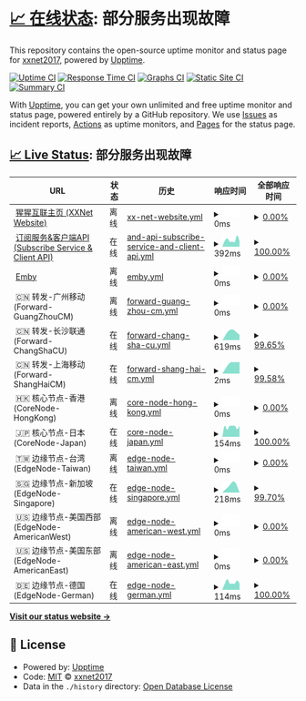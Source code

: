 # [📈 在线状态](https://xxnet2017.github.io/xxnet-status): <!--live status--> **部分服务出现故障**

This repository contains the open-source uptime monitor and status page for [xxnet2017](https://xxnet2017.github.io/xxnet-status), powered by [Upptime](https://github.com/upptime/upptime).

[![Uptime CI](https://github.com/xxnet2017/xxnet-status/workflows/Uptime%20CI/badge.svg)](https://github.com/xxnet2017/xxnet-status/actions?query=workflow%3A%22Uptime+CI%22)
[![Response Time CI](https://github.com/xxnet2017/xxnet-status/workflows/Response%20Time%20CI/badge.svg)](https://github.com/xxnet2017/xxnet-status/actions?query=workflow%3A%22Response+Time+CI%22)
[![Graphs CI](https://github.com/xxnet2017/xxnet-status/workflows/Graphs%20CI/badge.svg)](https://github.com/xxnet2017/xxnet-status/actions?query=workflow%3A%22Graphs+CI%22)
[![Static Site CI](https://github.com/xxnet2017/xxnet-status/workflows/Static%20Site%20CI/badge.svg)](https://github.com/xxnet2017/xxnet-status/actions?query=workflow%3A%22Static+Site+CI%22)
[![Summary CI](https://github.com/xxnet2017/xxnet-status/workflows/Summary%20CI/badge.svg)](https://github.com/xxnet2017/xxnet-status/actions?query=workflow%3A%22Summary+CI%22)

With [Upptime](https://upptime.js.org), you can get your own unlimited and free uptime monitor and status page, powered entirely by a GitHub repository. We use [Issues](https://github.com/xxnet2017/xxnet-status/issues) as incident reports, [Actions](https://github.com/xxnet2017/xxnet-status/actions) as uptime monitors, and [Pages](https://xxnet2017.github.io/xxnet-status) for the status page.

## [📈 Live Status](https://demo.upptime.js.org): <!--live status--> **部分服务出现故障**

<!--start: status pages-->
<!-- This summary is generated by Upptime (https://github.com/upptime/upptime) -->
<!-- Do not edit this manually, your changes will be overwritten -->
<!-- prettier-ignore -->
| URL | 状态 | 历史 | 响应时间 | 全部响应时间 |
| --- | ------ | ------- | ------------- | ------ |
| <img alt="" src="https://icons.duckduckgo.com/ip3/xxnet.online.ico" height="13"> [猩猩互联主页 (XXNet Website)](https://xxnet.online) | 离线 | [xx-net-website.yml](https://github.com/xxnet2017/xxnet-status/commits/HEAD/history/xx-net-website.yml) | <details><summary><img alt="响应时间图" src="./graphs/xx-net-website/response-time-week.png" height="20"> 0ms</summary><br><a href="https://status.wall.rip/history/xx-net-website"><img alt="响应时间 428" src="https://img.shields.io/endpoint?url=https%3A%2F%2Fraw.githubusercontent.com%2Fxxnet2017%2Fxxnet-status%2FHEAD%2Fapi%2Fxx-net-website%2Fresponse-time.json"></a><br><a href="https://status.wall.rip/history/xx-net-website"><img alt="24小时响应时间 0" src="https://img.shields.io/endpoint?url=https%3A%2F%2Fraw.githubusercontent.com%2Fxxnet2017%2Fxxnet-status%2FHEAD%2Fapi%2Fxx-net-website%2Fresponse-time-day.json"></a><br><a href="https://status.wall.rip/history/xx-net-website"><img alt="1周响应时间 0" src="https://img.shields.io/endpoint?url=https%3A%2F%2Fraw.githubusercontent.com%2Fxxnet2017%2Fxxnet-status%2FHEAD%2Fapi%2Fxx-net-website%2Fresponse-time-week.json"></a><br><a href="https://status.wall.rip/history/xx-net-website"><img alt="1月响应时间 0" src="https://img.shields.io/endpoint?url=https%3A%2F%2Fraw.githubusercontent.com%2Fxxnet2017%2Fxxnet-status%2FHEAD%2Fapi%2Fxx-net-website%2Fresponse-time-month.json"></a><br><a href="https://status.wall.rip/history/xx-net-website"><img alt="1年响应时间 0" src="https://img.shields.io/endpoint?url=https%3A%2F%2Fraw.githubusercontent.com%2Fxxnet2017%2Fxxnet-status%2FHEAD%2Fapi%2Fxx-net-website%2Fresponse-time-year.json"></a></details> | <details><summary><a href="https://status.wall.rip/history/xx-net-website">0.00%</a></summary><a href="https://status.wall.rip/history/xx-net-website"><img alt="全部响应时间 34.49%" src="https://img.shields.io/endpoint?url=https%3A%2F%2Fraw.githubusercontent.com%2Fxxnet2017%2Fxxnet-status%2FHEAD%2Fapi%2Fxx-net-website%2Fuptime.json"></a><br><a href="https://status.wall.rip/history/xx-net-website"><img alt="24小时在线率 0.00%" src="https://img.shields.io/endpoint?url=https%3A%2F%2Fraw.githubusercontent.com%2Fxxnet2017%2Fxxnet-status%2FHEAD%2Fapi%2Fxx-net-website%2Fuptime-day.json"></a><br><a href="https://status.wall.rip/history/xx-net-website"><img alt="1周在线率 0.00%" src="https://img.shields.io/endpoint?url=https%3A%2F%2Fraw.githubusercontent.com%2Fxxnet2017%2Fxxnet-status%2FHEAD%2Fapi%2Fxx-net-website%2Fuptime-week.json"></a><br><a href="https://status.wall.rip/history/xx-net-website"><img alt="1月在线率 7.96%" src="https://img.shields.io/endpoint?url=https%3A%2F%2Fraw.githubusercontent.com%2Fxxnet2017%2Fxxnet-status%2FHEAD%2Fapi%2Fxx-net-website%2Fuptime-month.json"></a><br><a href="https://status.wall.rip/history/xx-net-website"><img alt="1年在线率 0.00%" src="https://img.shields.io/endpoint?url=https%3A%2F%2Fraw.githubusercontent.com%2Fxxnet2017%2Fxxnet-status%2FHEAD%2Fapi%2Fxx-net-website%2Fuptime-year.json"></a></details>
| <img alt="" src="https://icons.duckduckgo.com/ip3/wall.rip.ico" height="13"> [订阅服务&客户端API (Subscribe Service & Client API)](https://wall.rip) | 在线 | [and-api-subscribe-service-and-client-api.yml](https://github.com/xxnet2017/xxnet-status/commits/HEAD/history/and-api-subscribe-service-and-client-api.yml) | <details><summary><img alt="响应时间图" src="./graphs/and-api-subscribe-service-and-client-api/response-time-week.png" height="20"> 392ms</summary><br><a href="https://status.wall.rip/history/and-api-subscribe-service-and-client-api"><img alt="响应时间 1621" src="https://img.shields.io/endpoint?url=https%3A%2F%2Fraw.githubusercontent.com%2Fxxnet2017%2Fxxnet-status%2FHEAD%2Fapi%2Fand-api-subscribe-service-and-client-api%2Fresponse-time.json"></a><br><a href="https://status.wall.rip/history/and-api-subscribe-service-and-client-api"><img alt="24小时响应时间 332" src="https://img.shields.io/endpoint?url=https%3A%2F%2Fraw.githubusercontent.com%2Fxxnet2017%2Fxxnet-status%2FHEAD%2Fapi%2Fand-api-subscribe-service-and-client-api%2Fresponse-time-day.json"></a><br><a href="https://status.wall.rip/history/and-api-subscribe-service-and-client-api"><img alt="1周响应时间 392" src="https://img.shields.io/endpoint?url=https%3A%2F%2Fraw.githubusercontent.com%2Fxxnet2017%2Fxxnet-status%2FHEAD%2Fapi%2Fand-api-subscribe-service-and-client-api%2Fresponse-time-week.json"></a><br><a href="https://status.wall.rip/history/and-api-subscribe-service-and-client-api"><img alt="1月响应时间 384" src="https://img.shields.io/endpoint?url=https%3A%2F%2Fraw.githubusercontent.com%2Fxxnet2017%2Fxxnet-status%2FHEAD%2Fapi%2Fand-api-subscribe-service-and-client-api%2Fresponse-time-month.json"></a><br><a href="https://status.wall.rip/history/and-api-subscribe-service-and-client-api"><img alt="1年响应时间 345" src="https://img.shields.io/endpoint?url=https%3A%2F%2Fraw.githubusercontent.com%2Fxxnet2017%2Fxxnet-status%2FHEAD%2Fapi%2Fand-api-subscribe-service-and-client-api%2Fresponse-time-year.json"></a></details> | <details><summary><a href="https://status.wall.rip/history/and-api-subscribe-service-and-client-api">100.00%</a></summary><a href="https://status.wall.rip/history/and-api-subscribe-service-and-client-api"><img alt="全部响应时间 53.43%" src="https://img.shields.io/endpoint?url=https%3A%2F%2Fraw.githubusercontent.com%2Fxxnet2017%2Fxxnet-status%2FHEAD%2Fapi%2Fand-api-subscribe-service-and-client-api%2Fuptime.json"></a><br><a href="https://status.wall.rip/history/and-api-subscribe-service-and-client-api"><img alt="24小时在线率 100.00%" src="https://img.shields.io/endpoint?url=https%3A%2F%2Fraw.githubusercontent.com%2Fxxnet2017%2Fxxnet-status%2FHEAD%2Fapi%2Fand-api-subscribe-service-and-client-api%2Fuptime-day.json"></a><br><a href="https://status.wall.rip/history/and-api-subscribe-service-and-client-api"><img alt="1周在线率 100.00%" src="https://img.shields.io/endpoint?url=https%3A%2F%2Fraw.githubusercontent.com%2Fxxnet2017%2Fxxnet-status%2FHEAD%2Fapi%2Fand-api-subscribe-service-and-client-api%2Fuptime-week.json"></a><br><a href="https://status.wall.rip/history/and-api-subscribe-service-and-client-api"><img alt="1月在线率 99.65%" src="https://img.shields.io/endpoint?url=https%3A%2F%2Fraw.githubusercontent.com%2Fxxnet2017%2Fxxnet-status%2FHEAD%2Fapi%2Fand-api-subscribe-service-and-client-api%2Fuptime-month.json"></a><br><a href="https://status.wall.rip/history/and-api-subscribe-service-and-client-api"><img alt="1年在线率 17.21%" src="https://img.shields.io/endpoint?url=https%3A%2F%2Fraw.githubusercontent.com%2Fxxnet2017%2Fxxnet-status%2FHEAD%2Fapi%2Fand-api-subscribe-service-and-client-api%2Fuptime-year.json"></a></details>
| <img alt="" src="https://icons.duckduckgo.com/ip3/cf.embyplus.club.ico" height="13"> [Emby](https://cf.embyplus.club) | 离线 | [emby.yml](https://github.com/xxnet2017/xxnet-status/commits/HEAD/history/emby.yml) | <details><summary><img alt="响应时间图" src="./graphs/emby/response-time-week.png" height="20"> 0ms</summary><br><a href="https://status.wall.rip/history/emby"><img alt="响应时间 1001" src="https://img.shields.io/endpoint?url=https%3A%2F%2Fraw.githubusercontent.com%2Fxxnet2017%2Fxxnet-status%2FHEAD%2Fapi%2Femby%2Fresponse-time.json"></a><br><a href="https://status.wall.rip/history/emby"><img alt="24小时响应时间 0" src="https://img.shields.io/endpoint?url=https%3A%2F%2Fraw.githubusercontent.com%2Fxxnet2017%2Fxxnet-status%2FHEAD%2Fapi%2Femby%2Fresponse-time-day.json"></a><br><a href="https://status.wall.rip/history/emby"><img alt="1周响应时间 0" src="https://img.shields.io/endpoint?url=https%3A%2F%2Fraw.githubusercontent.com%2Fxxnet2017%2Fxxnet-status%2FHEAD%2Fapi%2Femby%2Fresponse-time-week.json"></a><br><a href="https://status.wall.rip/history/emby"><img alt="1月响应时间 0" src="https://img.shields.io/endpoint?url=https%3A%2F%2Fraw.githubusercontent.com%2Fxxnet2017%2Fxxnet-status%2FHEAD%2Fapi%2Femby%2Fresponse-time-month.json"></a><br><a href="https://status.wall.rip/history/emby"><img alt="1年响应时间 1001" src="https://img.shields.io/endpoint?url=https%3A%2F%2Fraw.githubusercontent.com%2Fxxnet2017%2Fxxnet-status%2FHEAD%2Fapi%2Femby%2Fresponse-time-year.json"></a></details> | <details><summary><a href="https://status.wall.rip/history/emby">0.00%</a></summary><a href="https://status.wall.rip/history/emby"><img alt="全部响应时间 14.05%" src="https://img.shields.io/endpoint?url=https%3A%2F%2Fraw.githubusercontent.com%2Fxxnet2017%2Fxxnet-status%2FHEAD%2Fapi%2Femby%2Fuptime.json"></a><br><a href="https://status.wall.rip/history/emby"><img alt="24小时在线率 0.00%" src="https://img.shields.io/endpoint?url=https%3A%2F%2Fraw.githubusercontent.com%2Fxxnet2017%2Fxxnet-status%2FHEAD%2Fapi%2Femby%2Fuptime-day.json"></a><br><a href="https://status.wall.rip/history/emby"><img alt="1周在线率 0.00%" src="https://img.shields.io/endpoint?url=https%3A%2F%2Fraw.githubusercontent.com%2Fxxnet2017%2Fxxnet-status%2FHEAD%2Fapi%2Femby%2Fuptime-week.json"></a><br><a href="https://status.wall.rip/history/emby"><img alt="1月在线率 7.96%" src="https://img.shields.io/endpoint?url=https%3A%2F%2Fraw.githubusercontent.com%2Fxxnet2017%2Fxxnet-status%2FHEAD%2Fapi%2Femby%2Fuptime-month.json"></a><br><a href="https://status.wall.rip/history/emby"><img alt="1年在线率 9.32%" src="https://img.shields.io/endpoint?url=https%3A%2F%2Fraw.githubusercontent.com%2Fxxnet2017%2Fxxnet-status%2FHEAD%2Fapi%2Femby%2Fuptime-year.json"></a></details>
| <img alt="" src="https://icons.duckduckgo.com/ip3/null.ico" height="13"> 🇨🇳 转发-广州移动 (Forward-GuangZhouCM) | 离线 | [forward-guang-zhou-cm.yml](https://github.com/xxnet2017/xxnet-status/commits/HEAD/history/forward-guang-zhou-cm.yml) | <details><summary><img alt="响应时间图" src="./graphs/forward-guang-zhou-cm/response-time-week.png" height="20"> 0ms</summary><br><a href="https://status.wall.rip/history/forward-guang-zhou-cm"><img alt="响应时间 0" src="https://img.shields.io/endpoint?url=https%3A%2F%2Fraw.githubusercontent.com%2Fxxnet2017%2Fxxnet-status%2FHEAD%2Fapi%2Fforward-guang-zhou-cm%2Fresponse-time.json"></a><br><a href="https://status.wall.rip/history/forward-guang-zhou-cm"><img alt="24小时响应时间 0" src="https://img.shields.io/endpoint?url=https%3A%2F%2Fraw.githubusercontent.com%2Fxxnet2017%2Fxxnet-status%2FHEAD%2Fapi%2Fforward-guang-zhou-cm%2Fresponse-time-day.json"></a><br><a href="https://status.wall.rip/history/forward-guang-zhou-cm"><img alt="1周响应时间 0" src="https://img.shields.io/endpoint?url=https%3A%2F%2Fraw.githubusercontent.com%2Fxxnet2017%2Fxxnet-status%2FHEAD%2Fapi%2Fforward-guang-zhou-cm%2Fresponse-time-week.json"></a><br><a href="https://status.wall.rip/history/forward-guang-zhou-cm"><img alt="1月响应时间 0" src="https://img.shields.io/endpoint?url=https%3A%2F%2Fraw.githubusercontent.com%2Fxxnet2017%2Fxxnet-status%2FHEAD%2Fapi%2Fforward-guang-zhou-cm%2Fresponse-time-month.json"></a><br><a href="https://status.wall.rip/history/forward-guang-zhou-cm"><img alt="1年响应时间 0" src="https://img.shields.io/endpoint?url=https%3A%2F%2Fraw.githubusercontent.com%2Fxxnet2017%2Fxxnet-status%2FHEAD%2Fapi%2Fforward-guang-zhou-cm%2Fresponse-time-year.json"></a></details> | <details><summary><a href="https://status.wall.rip/history/forward-guang-zhou-cm">0.00%</a></summary><a href="https://status.wall.rip/history/forward-guang-zhou-cm"><img alt="全部响应时间 0.76%" src="https://img.shields.io/endpoint?url=https%3A%2F%2Fraw.githubusercontent.com%2Fxxnet2017%2Fxxnet-status%2FHEAD%2Fapi%2Fforward-guang-zhou-cm%2Fuptime.json"></a><br><a href="https://status.wall.rip/history/forward-guang-zhou-cm"><img alt="24小时在线率 0.00%" src="https://img.shields.io/endpoint?url=https%3A%2F%2Fraw.githubusercontent.com%2Fxxnet2017%2Fxxnet-status%2FHEAD%2Fapi%2Fforward-guang-zhou-cm%2Fuptime-day.json"></a><br><a href="https://status.wall.rip/history/forward-guang-zhou-cm"><img alt="1周在线率 0.00%" src="https://img.shields.io/endpoint?url=https%3A%2F%2Fraw.githubusercontent.com%2Fxxnet2017%2Fxxnet-status%2FHEAD%2Fapi%2Fforward-guang-zhou-cm%2Fuptime-week.json"></a><br><a href="https://status.wall.rip/history/forward-guang-zhou-cm"><img alt="1月在线率 7.96%" src="https://img.shields.io/endpoint?url=https%3A%2F%2Fraw.githubusercontent.com%2Fxxnet2017%2Fxxnet-status%2FHEAD%2Fapi%2Fforward-guang-zhou-cm%2Fuptime-month.json"></a><br><a href="https://status.wall.rip/history/forward-guang-zhou-cm"><img alt="1年在线率 0.00%" src="https://img.shields.io/endpoint?url=https%3A%2F%2Fraw.githubusercontent.com%2Fxxnet2017%2Fxxnet-status%2FHEAD%2Fapi%2Fforward-guang-zhou-cm%2Fuptime-year.json"></a></details>
| <img alt="" src="https://icons.duckduckgo.com/ip3/null.ico" height="13"> 🇨🇳 转发-长沙联通 (Forward-ChangShaCU) | 在线 | [forward-chang-sha-cu.yml](https://github.com/xxnet2017/xxnet-status/commits/HEAD/history/forward-chang-sha-cu.yml) | <details><summary><img alt="响应时间图" src="./graphs/forward-chang-sha-cu/response-time-week.png" height="20"> 619ms</summary><br><a href="https://status.wall.rip/history/forward-chang-sha-cu"><img alt="响应时间 567" src="https://img.shields.io/endpoint?url=https%3A%2F%2Fraw.githubusercontent.com%2Fxxnet2017%2Fxxnet-status%2FHEAD%2Fapi%2Fforward-chang-sha-cu%2Fresponse-time.json"></a><br><a href="https://status.wall.rip/history/forward-chang-sha-cu"><img alt="24小时响应时间 0" src="https://img.shields.io/endpoint?url=https%3A%2F%2Fraw.githubusercontent.com%2Fxxnet2017%2Fxxnet-status%2FHEAD%2Fapi%2Fforward-chang-sha-cu%2Fresponse-time-day.json"></a><br><a href="https://status.wall.rip/history/forward-chang-sha-cu"><img alt="1周响应时间 619" src="https://img.shields.io/endpoint?url=https%3A%2F%2Fraw.githubusercontent.com%2Fxxnet2017%2Fxxnet-status%2FHEAD%2Fapi%2Fforward-chang-sha-cu%2Fresponse-time-week.json"></a><br><a href="https://status.wall.rip/history/forward-chang-sha-cu"><img alt="1月响应时间 567" src="https://img.shields.io/endpoint?url=https%3A%2F%2Fraw.githubusercontent.com%2Fxxnet2017%2Fxxnet-status%2FHEAD%2Fapi%2Fforward-chang-sha-cu%2Fresponse-time-month.json"></a><br><a href="https://status.wall.rip/history/forward-chang-sha-cu"><img alt="1年响应时间 567" src="https://img.shields.io/endpoint?url=https%3A%2F%2Fraw.githubusercontent.com%2Fxxnet2017%2Fxxnet-status%2FHEAD%2Fapi%2Fforward-chang-sha-cu%2Fresponse-time-year.json"></a></details> | <details><summary><a href="https://status.wall.rip/history/forward-chang-sha-cu">99.65%</a></summary><a href="https://status.wall.rip/history/forward-chang-sha-cu"><img alt="全部响应时间 1.27%" src="https://img.shields.io/endpoint?url=https%3A%2F%2Fraw.githubusercontent.com%2Fxxnet2017%2Fxxnet-status%2FHEAD%2Fapi%2Fforward-chang-sha-cu%2Fuptime.json"></a><br><a href="https://status.wall.rip/history/forward-chang-sha-cu"><img alt="24小时在线率 97.54%" src="https://img.shields.io/endpoint?url=https%3A%2F%2Fraw.githubusercontent.com%2Fxxnet2017%2Fxxnet-status%2FHEAD%2Fapi%2Fforward-chang-sha-cu%2Fuptime-day.json"></a><br><a href="https://status.wall.rip/history/forward-chang-sha-cu"><img alt="1周在线率 99.65%" src="https://img.shields.io/endpoint?url=https%3A%2F%2Fraw.githubusercontent.com%2Fxxnet2017%2Fxxnet-status%2FHEAD%2Fapi%2Fforward-chang-sha-cu%2Fuptime-week.json"></a><br><a href="https://status.wall.rip/history/forward-chang-sha-cu"><img alt="1月在线率 35.06%" src="https://img.shields.io/endpoint?url=https%3A%2F%2Fraw.githubusercontent.com%2Fxxnet2017%2Fxxnet-status%2FHEAD%2Fapi%2Fforward-chang-sha-cu%2Fuptime-month.json"></a><br><a href="https://status.wall.rip/history/forward-chang-sha-cu"><img alt="1年在线率 2.26%" src="https://img.shields.io/endpoint?url=https%3A%2F%2Fraw.githubusercontent.com%2Fxxnet2017%2Fxxnet-status%2FHEAD%2Fapi%2Fforward-chang-sha-cu%2Fuptime-year.json"></a></details>
| <img alt="" src="https://icons.duckduckgo.com/ip3/null.ico" height="13"> 🇨🇳 转发-上海移动 (Forward-ShangHaiCM) | 在线 | [forward-shang-hai-cm.yml](https://github.com/xxnet2017/xxnet-status/commits/HEAD/history/forward-shang-hai-cm.yml) | <details><summary><img alt="响应时间图" src="./graphs/forward-shang-hai-cm/response-time-week.png" height="20"> 2ms</summary><br><a href="https://status.wall.rip/history/forward-shang-hai-cm"><img alt="响应时间 230" src="https://img.shields.io/endpoint?url=https%3A%2F%2Fraw.githubusercontent.com%2Fxxnet2017%2Fxxnet-status%2FHEAD%2Fapi%2Fforward-shang-hai-cm%2Fresponse-time.json"></a><br><a href="https://status.wall.rip/history/forward-shang-hai-cm"><img alt="24小时响应时间 2" src="https://img.shields.io/endpoint?url=https%3A%2F%2Fraw.githubusercontent.com%2Fxxnet2017%2Fxxnet-status%2FHEAD%2Fapi%2Fforward-shang-hai-cm%2Fresponse-time-day.json"></a><br><a href="https://status.wall.rip/history/forward-shang-hai-cm"><img alt="1周响应时间 2" src="https://img.shields.io/endpoint?url=https%3A%2F%2Fraw.githubusercontent.com%2Fxxnet2017%2Fxxnet-status%2FHEAD%2Fapi%2Fforward-shang-hai-cm%2Fresponse-time-week.json"></a><br><a href="https://status.wall.rip/history/forward-shang-hai-cm"><img alt="1月响应时间 273" src="https://img.shields.io/endpoint?url=https%3A%2F%2Fraw.githubusercontent.com%2Fxxnet2017%2Fxxnet-status%2FHEAD%2Fapi%2Fforward-shang-hai-cm%2Fresponse-time-month.json"></a><br><a href="https://status.wall.rip/history/forward-shang-hai-cm"><img alt="1年响应时间 230" src="https://img.shields.io/endpoint?url=https%3A%2F%2Fraw.githubusercontent.com%2Fxxnet2017%2Fxxnet-status%2FHEAD%2Fapi%2Fforward-shang-hai-cm%2Fresponse-time-year.json"></a></details> | <details><summary><a href="https://status.wall.rip/history/forward-shang-hai-cm">99.58%</a></summary><a href="https://status.wall.rip/history/forward-shang-hai-cm"><img alt="全部响应时间 95.11%" src="https://img.shields.io/endpoint?url=https%3A%2F%2Fraw.githubusercontent.com%2Fxxnet2017%2Fxxnet-status%2FHEAD%2Fapi%2Fforward-shang-hai-cm%2Fuptime.json"></a><br><a href="https://status.wall.rip/history/forward-shang-hai-cm"><img alt="24小时在线率 97.04%" src="https://img.shields.io/endpoint?url=https%3A%2F%2Fraw.githubusercontent.com%2Fxxnet2017%2Fxxnet-status%2FHEAD%2Fapi%2Fforward-shang-hai-cm%2Fuptime-day.json"></a><br><a href="https://status.wall.rip/history/forward-shang-hai-cm"><img alt="1周在线率 99.58%" src="https://img.shields.io/endpoint?url=https%3A%2F%2Fraw.githubusercontent.com%2Fxxnet2017%2Fxxnet-status%2FHEAD%2Fapi%2Fforward-shang-hai-cm%2Fuptime-week.json"></a><br><a href="https://status.wall.rip/history/forward-shang-hai-cm"><img alt="1月在线率 98.79%" src="https://img.shields.io/endpoint?url=https%3A%2F%2Fraw.githubusercontent.com%2Fxxnet2017%2Fxxnet-status%2FHEAD%2Fapi%2Fforward-shang-hai-cm%2Fuptime-month.json"></a><br><a href="https://status.wall.rip/history/forward-shang-hai-cm"><img alt="1年在线率 86.15%" src="https://img.shields.io/endpoint?url=https%3A%2F%2Fraw.githubusercontent.com%2Fxxnet2017%2Fxxnet-status%2FHEAD%2Fapi%2Fforward-shang-hai-cm%2Fuptime-year.json"></a></details>
| <img alt="" src="https://icons.duckduckgo.com/ip3/null.ico" height="13"> 🇭🇰 核心节点-香港 (CoreNode-HongKong) | 离线 | [core-node-hong-kong.yml](https://github.com/xxnet2017/xxnet-status/commits/HEAD/history/core-node-hong-kong.yml) | <details><summary><img alt="响应时间图" src="./graphs/core-node-hong-kong/response-time-week.png" height="20"> 0ms</summary><br><a href="https://status.wall.rip/history/core-node-hong-kong"><img alt="响应时间 0" src="https://img.shields.io/endpoint?url=https%3A%2F%2Fraw.githubusercontent.com%2Fxxnet2017%2Fxxnet-status%2FHEAD%2Fapi%2Fcore-node-hong-kong%2Fresponse-time.json"></a><br><a href="https://status.wall.rip/history/core-node-hong-kong"><img alt="24小时响应时间 0" src="https://img.shields.io/endpoint?url=https%3A%2F%2Fraw.githubusercontent.com%2Fxxnet2017%2Fxxnet-status%2FHEAD%2Fapi%2Fcore-node-hong-kong%2Fresponse-time-day.json"></a><br><a href="https://status.wall.rip/history/core-node-hong-kong"><img alt="1周响应时间 0" src="https://img.shields.io/endpoint?url=https%3A%2F%2Fraw.githubusercontent.com%2Fxxnet2017%2Fxxnet-status%2FHEAD%2Fapi%2Fcore-node-hong-kong%2Fresponse-time-week.json"></a><br><a href="https://status.wall.rip/history/core-node-hong-kong"><img alt="1月响应时间 0" src="https://img.shields.io/endpoint?url=https%3A%2F%2Fraw.githubusercontent.com%2Fxxnet2017%2Fxxnet-status%2FHEAD%2Fapi%2Fcore-node-hong-kong%2Fresponse-time-month.json"></a><br><a href="https://status.wall.rip/history/core-node-hong-kong"><img alt="1年响应时间 0" src="https://img.shields.io/endpoint?url=https%3A%2F%2Fraw.githubusercontent.com%2Fxxnet2017%2Fxxnet-status%2FHEAD%2Fapi%2Fcore-node-hong-kong%2Fresponse-time-year.json"></a></details> | <details><summary><a href="https://status.wall.rip/history/core-node-hong-kong">0.00%</a></summary><a href="https://status.wall.rip/history/core-node-hong-kong"><img alt="全部响应时间 8.05%" src="https://img.shields.io/endpoint?url=https%3A%2F%2Fraw.githubusercontent.com%2Fxxnet2017%2Fxxnet-status%2FHEAD%2Fapi%2Fcore-node-hong-kong%2Fuptime.json"></a><br><a href="https://status.wall.rip/history/core-node-hong-kong"><img alt="24小时在线率 0.00%" src="https://img.shields.io/endpoint?url=https%3A%2F%2Fraw.githubusercontent.com%2Fxxnet2017%2Fxxnet-status%2FHEAD%2Fapi%2Fcore-node-hong-kong%2Fuptime-day.json"></a><br><a href="https://status.wall.rip/history/core-node-hong-kong"><img alt="1周在线率 0.00%" src="https://img.shields.io/endpoint?url=https%3A%2F%2Fraw.githubusercontent.com%2Fxxnet2017%2Fxxnet-status%2FHEAD%2Fapi%2Fcore-node-hong-kong%2Fuptime-week.json"></a><br><a href="https://status.wall.rip/history/core-node-hong-kong"><img alt="1月在线率 7.96%" src="https://img.shields.io/endpoint?url=https%3A%2F%2Fraw.githubusercontent.com%2Fxxnet2017%2Fxxnet-status%2FHEAD%2Fapi%2Fcore-node-hong-kong%2Fuptime-month.json"></a><br><a href="https://status.wall.rip/history/core-node-hong-kong"><img alt="1年在线率 0.00%" src="https://img.shields.io/endpoint?url=https%3A%2F%2Fraw.githubusercontent.com%2Fxxnet2017%2Fxxnet-status%2FHEAD%2Fapi%2Fcore-node-hong-kong%2Fuptime-year.json"></a></details>
| <img alt="" src="https://icons.duckduckgo.com/ip3/null.ico" height="13"> 🇯🇵 核心节点-日本 (CoreNode-Japan) | 在线 | [core-node-japan.yml](https://github.com/xxnet2017/xxnet-status/commits/HEAD/history/core-node-japan.yml) | <details><summary><img alt="响应时间图" src="./graphs/core-node-japan/response-time-week.png" height="20"> 154ms</summary><br><a href="https://status.wall.rip/history/core-node-japan"><img alt="响应时间 146" src="https://img.shields.io/endpoint?url=https%3A%2F%2Fraw.githubusercontent.com%2Fxxnet2017%2Fxxnet-status%2FHEAD%2Fapi%2Fcore-node-japan%2Fresponse-time.json"></a><br><a href="https://status.wall.rip/history/core-node-japan"><img alt="24小时响应时间 165" src="https://img.shields.io/endpoint?url=https%3A%2F%2Fraw.githubusercontent.com%2Fxxnet2017%2Fxxnet-status%2FHEAD%2Fapi%2Fcore-node-japan%2Fresponse-time-day.json"></a><br><a href="https://status.wall.rip/history/core-node-japan"><img alt="1周响应时间 154" src="https://img.shields.io/endpoint?url=https%3A%2F%2Fraw.githubusercontent.com%2Fxxnet2017%2Fxxnet-status%2FHEAD%2Fapi%2Fcore-node-japan%2Fresponse-time-week.json"></a><br><a href="https://status.wall.rip/history/core-node-japan"><img alt="1月响应时间 155" src="https://img.shields.io/endpoint?url=https%3A%2F%2Fraw.githubusercontent.com%2Fxxnet2017%2Fxxnet-status%2FHEAD%2Fapi%2Fcore-node-japan%2Fresponse-time-month.json"></a><br><a href="https://status.wall.rip/history/core-node-japan"><img alt="1年响应时间 148" src="https://img.shields.io/endpoint?url=https%3A%2F%2Fraw.githubusercontent.com%2Fxxnet2017%2Fxxnet-status%2FHEAD%2Fapi%2Fcore-node-japan%2Fresponse-time-year.json"></a></details> | <details><summary><a href="https://status.wall.rip/history/core-node-japan">100.00%</a></summary><a href="https://status.wall.rip/history/core-node-japan"><img alt="全部响应时间 78.27%" src="https://img.shields.io/endpoint?url=https%3A%2F%2Fraw.githubusercontent.com%2Fxxnet2017%2Fxxnet-status%2FHEAD%2Fapi%2Fcore-node-japan%2Fuptime.json"></a><br><a href="https://status.wall.rip/history/core-node-japan"><img alt="24小时在线率 100.00%" src="https://img.shields.io/endpoint?url=https%3A%2F%2Fraw.githubusercontent.com%2Fxxnet2017%2Fxxnet-status%2FHEAD%2Fapi%2Fcore-node-japan%2Fuptime-day.json"></a><br><a href="https://status.wall.rip/history/core-node-japan"><img alt="1周在线率 100.00%" src="https://img.shields.io/endpoint?url=https%3A%2F%2Fraw.githubusercontent.com%2Fxxnet2017%2Fxxnet-status%2FHEAD%2Fapi%2Fcore-node-japan%2Fuptime-week.json"></a><br><a href="https://status.wall.rip/history/core-node-japan"><img alt="1月在线率 63.66%" src="https://img.shields.io/endpoint?url=https%3A%2F%2Fraw.githubusercontent.com%2Fxxnet2017%2Fxxnet-status%2FHEAD%2Fapi%2Fcore-node-japan%2Fuptime-month.json"></a><br><a href="https://status.wall.rip/history/core-node-japan"><img alt="1年在线率 62.52%" src="https://img.shields.io/endpoint?url=https%3A%2F%2Fraw.githubusercontent.com%2Fxxnet2017%2Fxxnet-status%2FHEAD%2Fapi%2Fcore-node-japan%2Fuptime-year.json"></a></details>
| <img alt="" src="https://icons.duckduckgo.com/ip3/null.ico" height="13"> 🇹🇼 边缘节点-台湾 (EdgeNode-Taiwan) | 离线 | [edge-node-taiwan.yml](https://github.com/xxnet2017/xxnet-status/commits/HEAD/history/edge-node-taiwan.yml) | <details><summary><img alt="响应时间图" src="./graphs/edge-node-taiwan/response-time-week.png" height="20"> 0ms</summary><br><a href="https://status.wall.rip/history/edge-node-taiwan"><img alt="响应时间 198" src="https://img.shields.io/endpoint?url=https%3A%2F%2Fraw.githubusercontent.com%2Fxxnet2017%2Fxxnet-status%2FHEAD%2Fapi%2Fedge-node-taiwan%2Fresponse-time.json"></a><br><a href="https://status.wall.rip/history/edge-node-taiwan"><img alt="24小时响应时间 0" src="https://img.shields.io/endpoint?url=https%3A%2F%2Fraw.githubusercontent.com%2Fxxnet2017%2Fxxnet-status%2FHEAD%2Fapi%2Fedge-node-taiwan%2Fresponse-time-day.json"></a><br><a href="https://status.wall.rip/history/edge-node-taiwan"><img alt="1周响应时间 0" src="https://img.shields.io/endpoint?url=https%3A%2F%2Fraw.githubusercontent.com%2Fxxnet2017%2Fxxnet-status%2FHEAD%2Fapi%2Fedge-node-taiwan%2Fresponse-time-week.json"></a><br><a href="https://status.wall.rip/history/edge-node-taiwan"><img alt="1月响应时间 488" src="https://img.shields.io/endpoint?url=https%3A%2F%2Fraw.githubusercontent.com%2Fxxnet2017%2Fxxnet-status%2FHEAD%2Fapi%2Fedge-node-taiwan%2Fresponse-time-month.json"></a><br><a href="https://status.wall.rip/history/edge-node-taiwan"><img alt="1年响应时间 198" src="https://img.shields.io/endpoint?url=https%3A%2F%2Fraw.githubusercontent.com%2Fxxnet2017%2Fxxnet-status%2FHEAD%2Fapi%2Fedge-node-taiwan%2Fresponse-time-year.json"></a></details> | <details><summary><a href="https://status.wall.rip/history/edge-node-taiwan">0.00%</a></summary><a href="https://status.wall.rip/history/edge-node-taiwan"><img alt="全部响应时间 52.09%" src="https://img.shields.io/endpoint?url=https%3A%2F%2Fraw.githubusercontent.com%2Fxxnet2017%2Fxxnet-status%2FHEAD%2Fapi%2Fedge-node-taiwan%2Fuptime.json"></a><br><a href="https://status.wall.rip/history/edge-node-taiwan"><img alt="24小时在线率 0.00%" src="https://img.shields.io/endpoint?url=https%3A%2F%2Fraw.githubusercontent.com%2Fxxnet2017%2Fxxnet-status%2FHEAD%2Fapi%2Fedge-node-taiwan%2Fuptime-day.json"></a><br><a href="https://status.wall.rip/history/edge-node-taiwan"><img alt="1周在线率 0.00%" src="https://img.shields.io/endpoint?url=https%3A%2F%2Fraw.githubusercontent.com%2Fxxnet2017%2Fxxnet-status%2FHEAD%2Fapi%2Fedge-node-taiwan%2Fuptime-week.json"></a><br><a href="https://status.wall.rip/history/edge-node-taiwan"><img alt="1月在线率 8.01%" src="https://img.shields.io/endpoint?url=https%3A%2F%2Fraw.githubusercontent.com%2Fxxnet2017%2Fxxnet-status%2FHEAD%2Fapi%2Fedge-node-taiwan%2Fuptime-month.json"></a><br><a href="https://status.wall.rip/history/edge-node-taiwan"><img alt="1年在线率 11.38%" src="https://img.shields.io/endpoint?url=https%3A%2F%2Fraw.githubusercontent.com%2Fxxnet2017%2Fxxnet-status%2FHEAD%2Fapi%2Fedge-node-taiwan%2Fuptime-year.json"></a></details>
| <img alt="" src="https://icons.duckduckgo.com/ip3/null.ico" height="13"> 🇸🇬 边缘节点-新加坡 (EdgeNode-Singapore) | 在线 | [edge-node-singapore.yml](https://github.com/xxnet2017/xxnet-status/commits/HEAD/history/edge-node-singapore.yml) | <details><summary><img alt="响应时间图" src="./graphs/edge-node-singapore/response-time-week.png" height="20"> 218ms</summary><br><a href="https://status.wall.rip/history/edge-node-singapore"><img alt="响应时间 322" src="https://img.shields.io/endpoint?url=https%3A%2F%2Fraw.githubusercontent.com%2Fxxnet2017%2Fxxnet-status%2FHEAD%2Fapi%2Fedge-node-singapore%2Fresponse-time.json"></a><br><a href="https://status.wall.rip/history/edge-node-singapore"><img alt="24小时响应时间 6" src="https://img.shields.io/endpoint?url=https%3A%2F%2Fraw.githubusercontent.com%2Fxxnet2017%2Fxxnet-status%2FHEAD%2Fapi%2Fedge-node-singapore%2Fresponse-time-day.json"></a><br><a href="https://status.wall.rip/history/edge-node-singapore"><img alt="1周响应时间 218" src="https://img.shields.io/endpoint?url=https%3A%2F%2Fraw.githubusercontent.com%2Fxxnet2017%2Fxxnet-status%2FHEAD%2Fapi%2Fedge-node-singapore%2Fresponse-time-week.json"></a><br><a href="https://status.wall.rip/history/edge-node-singapore"><img alt="1月响应时间 544" src="https://img.shields.io/endpoint?url=https%3A%2F%2Fraw.githubusercontent.com%2Fxxnet2017%2Fxxnet-status%2FHEAD%2Fapi%2Fedge-node-singapore%2Fresponse-time-month.json"></a><br><a href="https://status.wall.rip/history/edge-node-singapore"><img alt="1年响应时间 322" src="https://img.shields.io/endpoint?url=https%3A%2F%2Fraw.githubusercontent.com%2Fxxnet2017%2Fxxnet-status%2FHEAD%2Fapi%2Fedge-node-singapore%2Fresponse-time-year.json"></a></details> | <details><summary><a href="https://status.wall.rip/history/edge-node-singapore">99.70%</a></summary><a href="https://status.wall.rip/history/edge-node-singapore"><img alt="全部响应时间 95.12%" src="https://img.shields.io/endpoint?url=https%3A%2F%2Fraw.githubusercontent.com%2Fxxnet2017%2Fxxnet-status%2FHEAD%2Fapi%2Fedge-node-singapore%2Fuptime.json"></a><br><a href="https://status.wall.rip/history/edge-node-singapore"><img alt="24小时在线率 97.87%" src="https://img.shields.io/endpoint?url=https%3A%2F%2Fraw.githubusercontent.com%2Fxxnet2017%2Fxxnet-status%2FHEAD%2Fapi%2Fedge-node-singapore%2Fuptime-day.json"></a><br><a href="https://status.wall.rip/history/edge-node-singapore"><img alt="1周在线率 99.70%" src="https://img.shields.io/endpoint?url=https%3A%2F%2Fraw.githubusercontent.com%2Fxxnet2017%2Fxxnet-status%2FHEAD%2Fapi%2Fedge-node-singapore%2Fuptime-week.json"></a><br><a href="https://status.wall.rip/history/edge-node-singapore"><img alt="1月在线率 98.75%" src="https://img.shields.io/endpoint?url=https%3A%2F%2Fraw.githubusercontent.com%2Fxxnet2017%2Fxxnet-status%2FHEAD%2Fapi%2Fedge-node-singapore%2Fuptime-month.json"></a><br><a href="https://status.wall.rip/history/edge-node-singapore"><img alt="1年在线率 86.17%" src="https://img.shields.io/endpoint?url=https%3A%2F%2Fraw.githubusercontent.com%2Fxxnet2017%2Fxxnet-status%2FHEAD%2Fapi%2Fedge-node-singapore%2Fuptime-year.json"></a></details>
| <img alt="" src="https://icons.duckduckgo.com/ip3/null.ico" height="13"> 🇺🇸 边缘节点-美国西部 (EdgeNode-AmericanWest) | 离线 | [edge-node-american-west.yml](https://github.com/xxnet2017/xxnet-status/commits/HEAD/history/edge-node-american-west.yml) | <details><summary><img alt="响应时间图" src="./graphs/edge-node-american-west/response-time-week.png" height="20"> 0ms</summary><br><a href="https://status.wall.rip/history/edge-node-american-west"><img alt="响应时间 0" src="https://img.shields.io/endpoint?url=https%3A%2F%2Fraw.githubusercontent.com%2Fxxnet2017%2Fxxnet-status%2FHEAD%2Fapi%2Fedge-node-american-west%2Fresponse-time.json"></a><br><a href="https://status.wall.rip/history/edge-node-american-west"><img alt="24小时响应时间 0" src="https://img.shields.io/endpoint?url=https%3A%2F%2Fraw.githubusercontent.com%2Fxxnet2017%2Fxxnet-status%2FHEAD%2Fapi%2Fedge-node-american-west%2Fresponse-time-day.json"></a><br><a href="https://status.wall.rip/history/edge-node-american-west"><img alt="1周响应时间 0" src="https://img.shields.io/endpoint?url=https%3A%2F%2Fraw.githubusercontent.com%2Fxxnet2017%2Fxxnet-status%2FHEAD%2Fapi%2Fedge-node-american-west%2Fresponse-time-week.json"></a><br><a href="https://status.wall.rip/history/edge-node-american-west"><img alt="1月响应时间 0" src="https://img.shields.io/endpoint?url=https%3A%2F%2Fraw.githubusercontent.com%2Fxxnet2017%2Fxxnet-status%2FHEAD%2Fapi%2Fedge-node-american-west%2Fresponse-time-month.json"></a><br><a href="https://status.wall.rip/history/edge-node-american-west"><img alt="1年响应时间 0" src="https://img.shields.io/endpoint?url=https%3A%2F%2Fraw.githubusercontent.com%2Fxxnet2017%2Fxxnet-status%2FHEAD%2Fapi%2Fedge-node-american-west%2Fresponse-time-year.json"></a></details> | <details><summary><a href="https://status.wall.rip/history/edge-node-american-west">0.00%</a></summary><a href="https://status.wall.rip/history/edge-node-american-west"><img alt="全部响应时间 16.93%" src="https://img.shields.io/endpoint?url=https%3A%2F%2Fraw.githubusercontent.com%2Fxxnet2017%2Fxxnet-status%2FHEAD%2Fapi%2Fedge-node-american-west%2Fuptime.json"></a><br><a href="https://status.wall.rip/history/edge-node-american-west"><img alt="24小时在线率 0.00%" src="https://img.shields.io/endpoint?url=https%3A%2F%2Fraw.githubusercontent.com%2Fxxnet2017%2Fxxnet-status%2FHEAD%2Fapi%2Fedge-node-american-west%2Fuptime-day.json"></a><br><a href="https://status.wall.rip/history/edge-node-american-west"><img alt="1周在线率 0.00%" src="https://img.shields.io/endpoint?url=https%3A%2F%2Fraw.githubusercontent.com%2Fxxnet2017%2Fxxnet-status%2FHEAD%2Fapi%2Fedge-node-american-west%2Fuptime-week.json"></a><br><a href="https://status.wall.rip/history/edge-node-american-west"><img alt="1月在线率 7.96%" src="https://img.shields.io/endpoint?url=https%3A%2F%2Fraw.githubusercontent.com%2Fxxnet2017%2Fxxnet-status%2FHEAD%2Fapi%2Fedge-node-american-west%2Fuptime-month.json"></a><br><a href="https://status.wall.rip/history/edge-node-american-west"><img alt="1年在线率 0.00%" src="https://img.shields.io/endpoint?url=https%3A%2F%2Fraw.githubusercontent.com%2Fxxnet2017%2Fxxnet-status%2FHEAD%2Fapi%2Fedge-node-american-west%2Fuptime-year.json"></a></details>
| <img alt="" src="https://icons.duckduckgo.com/ip3/null.ico" height="13"> 🇺🇸 边缘节点-美国东部 (EdgeNode-AmericanEast) | 离线 | [edge-node-american-east.yml](https://github.com/xxnet2017/xxnet-status/commits/HEAD/history/edge-node-american-east.yml) | <details><summary><img alt="响应时间图" src="./graphs/edge-node-american-east/response-time-week.png" height="20"> 0ms</summary><br><a href="https://status.wall.rip/history/edge-node-american-east"><img alt="响应时间 0" src="https://img.shields.io/endpoint?url=https%3A%2F%2Fraw.githubusercontent.com%2Fxxnet2017%2Fxxnet-status%2FHEAD%2Fapi%2Fedge-node-american-east%2Fresponse-time.json"></a><br><a href="https://status.wall.rip/history/edge-node-american-east"><img alt="24小时响应时间 0" src="https://img.shields.io/endpoint?url=https%3A%2F%2Fraw.githubusercontent.com%2Fxxnet2017%2Fxxnet-status%2FHEAD%2Fapi%2Fedge-node-american-east%2Fresponse-time-day.json"></a><br><a href="https://status.wall.rip/history/edge-node-american-east"><img alt="1周响应时间 0" src="https://img.shields.io/endpoint?url=https%3A%2F%2Fraw.githubusercontent.com%2Fxxnet2017%2Fxxnet-status%2FHEAD%2Fapi%2Fedge-node-american-east%2Fresponse-time-week.json"></a><br><a href="https://status.wall.rip/history/edge-node-american-east"><img alt="1月响应时间 0" src="https://img.shields.io/endpoint?url=https%3A%2F%2Fraw.githubusercontent.com%2Fxxnet2017%2Fxxnet-status%2FHEAD%2Fapi%2Fedge-node-american-east%2Fresponse-time-month.json"></a><br><a href="https://status.wall.rip/history/edge-node-american-east"><img alt="1年响应时间 0" src="https://img.shields.io/endpoint?url=https%3A%2F%2Fraw.githubusercontent.com%2Fxxnet2017%2Fxxnet-status%2FHEAD%2Fapi%2Fedge-node-american-east%2Fresponse-time-year.json"></a></details> | <details><summary><a href="https://status.wall.rip/history/edge-node-american-east">0.00%</a></summary><a href="https://status.wall.rip/history/edge-node-american-east"><img alt="全部响应时间 1.64%" src="https://img.shields.io/endpoint?url=https%3A%2F%2Fraw.githubusercontent.com%2Fxxnet2017%2Fxxnet-status%2FHEAD%2Fapi%2Fedge-node-american-east%2Fuptime.json"></a><br><a href="https://status.wall.rip/history/edge-node-american-east"><img alt="24小时在线率 0.00%" src="https://img.shields.io/endpoint?url=https%3A%2F%2Fraw.githubusercontent.com%2Fxxnet2017%2Fxxnet-status%2FHEAD%2Fapi%2Fedge-node-american-east%2Fuptime-day.json"></a><br><a href="https://status.wall.rip/history/edge-node-american-east"><img alt="1周在线率 0.00%" src="https://img.shields.io/endpoint?url=https%3A%2F%2Fraw.githubusercontent.com%2Fxxnet2017%2Fxxnet-status%2FHEAD%2Fapi%2Fedge-node-american-east%2Fuptime-week.json"></a><br><a href="https://status.wall.rip/history/edge-node-american-east"><img alt="1月在线率 7.96%" src="https://img.shields.io/endpoint?url=https%3A%2F%2Fraw.githubusercontent.com%2Fxxnet2017%2Fxxnet-status%2FHEAD%2Fapi%2Fedge-node-american-east%2Fuptime-month.json"></a><br><a href="https://status.wall.rip/history/edge-node-american-east"><img alt="1年在线率 0.00%" src="https://img.shields.io/endpoint?url=https%3A%2F%2Fraw.githubusercontent.com%2Fxxnet2017%2Fxxnet-status%2FHEAD%2Fapi%2Fedge-node-american-east%2Fuptime-year.json"></a></details>
| <img alt="" src="https://icons.duckduckgo.com/ip3/null.ico" height="13"> 🇩🇪 边缘节点-德国 (EdgeNode-German) | 在线 | [edge-node-german.yml](https://github.com/xxnet2017/xxnet-status/commits/HEAD/history/edge-node-german.yml) | <details><summary><img alt="响应时间图" src="./graphs/edge-node-german/response-time-week.png" height="20"> 114ms</summary><br><a href="https://status.wall.rip/history/edge-node-german"><img alt="响应时间 124" src="https://img.shields.io/endpoint?url=https%3A%2F%2Fraw.githubusercontent.com%2Fxxnet2017%2Fxxnet-status%2FHEAD%2Fapi%2Fedge-node-german%2Fresponse-time.json"></a><br><a href="https://status.wall.rip/history/edge-node-german"><img alt="24小时响应时间 100" src="https://img.shields.io/endpoint?url=https%3A%2F%2Fraw.githubusercontent.com%2Fxxnet2017%2Fxxnet-status%2FHEAD%2Fapi%2Fedge-node-german%2Fresponse-time-day.json"></a><br><a href="https://status.wall.rip/history/edge-node-german"><img alt="1周响应时间 114" src="https://img.shields.io/endpoint?url=https%3A%2F%2Fraw.githubusercontent.com%2Fxxnet2017%2Fxxnet-status%2FHEAD%2Fapi%2Fedge-node-german%2Fresponse-time-week.json"></a><br><a href="https://status.wall.rip/history/edge-node-german"><img alt="1月响应时间 121" src="https://img.shields.io/endpoint?url=https%3A%2F%2Fraw.githubusercontent.com%2Fxxnet2017%2Fxxnet-status%2FHEAD%2Fapi%2Fedge-node-german%2Fresponse-time-month.json"></a><br><a href="https://status.wall.rip/history/edge-node-german"><img alt="1年响应时间 126" src="https://img.shields.io/endpoint?url=https%3A%2F%2Fraw.githubusercontent.com%2Fxxnet2017%2Fxxnet-status%2FHEAD%2Fapi%2Fedge-node-german%2Fresponse-time-year.json"></a></details> | <details><summary><a href="https://status.wall.rip/history/edge-node-german">100.00%</a></summary><a href="https://status.wall.rip/history/edge-node-german"><img alt="全部响应时间 64.50%" src="https://img.shields.io/endpoint?url=https%3A%2F%2Fraw.githubusercontent.com%2Fxxnet2017%2Fxxnet-status%2FHEAD%2Fapi%2Fedge-node-german%2Fuptime.json"></a><br><a href="https://status.wall.rip/history/edge-node-german"><img alt="24小时在线率 100.00%" src="https://img.shields.io/endpoint?url=https%3A%2F%2Fraw.githubusercontent.com%2Fxxnet2017%2Fxxnet-status%2FHEAD%2Fapi%2Fedge-node-german%2Fuptime-day.json"></a><br><a href="https://status.wall.rip/history/edge-node-german"><img alt="1周在线率 100.00%" src="https://img.shields.io/endpoint?url=https%3A%2F%2Fraw.githubusercontent.com%2Fxxnet2017%2Fxxnet-status%2FHEAD%2Fapi%2Fedge-node-german%2Fuptime-week.json"></a><br><a href="https://status.wall.rip/history/edge-node-german"><img alt="1月在线率 98.72%" src="https://img.shields.io/endpoint?url=https%3A%2F%2Fraw.githubusercontent.com%2Fxxnet2017%2Fxxnet-status%2FHEAD%2Fapi%2Fedge-node-german%2Fuptime-month.json"></a><br><a href="https://status.wall.rip/history/edge-node-german"><img alt="1年在线率 38.90%" src="https://img.shields.io/endpoint?url=https%3A%2F%2Fraw.githubusercontent.com%2Fxxnet2017%2Fxxnet-status%2FHEAD%2Fapi%2Fedge-node-german%2Fuptime-year.json"></a></details>

<!--end: status pages-->

[**Visit our status website →**](https://xxnet2017.github.io/xxnet-status)

## 📄 License

- Powered by: [Upptime](https://github.com/upptime/upptime)
- Code: [MIT](./LICENSE) © [xxnet2017](https://xxnet2017.github.io/xxnet-status)
- Data in the `./history` directory: [Open Database License](https://opendatacommons.org/licenses/odbl/1-0/)
